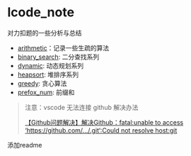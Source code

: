 # lcode_note


对力扣题的一些分析与总结
- [arithmetic](arithmetic.md)：记录一些生疏的算法
- [binary_search](binary_search.md): 二分查找系列
- [dynamic](dynamic.md): 动态规划系列
- [heapsort](heapsort.md): 堆排序系列
- [greedy](greedy_al.md): 贪心算法
- [prefox_num](prefix_sum.md): 前缀和


> 注意：vscode 无法连接 github 解决办法
> 
> [【Github问题解决】解决Github：fatal:unable to access ‘https://github.com/.../.git‘:Could not resolve host:git](https://blog.csdn.net/m0_72594605/article/details/132559545?ops_request_misc=&request_id=&biz_id=102&utm_term=fatal:%20unable%20to%20access%20%27https&utm_medium=distribute.pc_search_result.none-task-blog-2~all~sobaiduweb~default-0-132559545.142^v100^pc_search_result_base8&spm=1018.2226.3001.4187)

添加readme